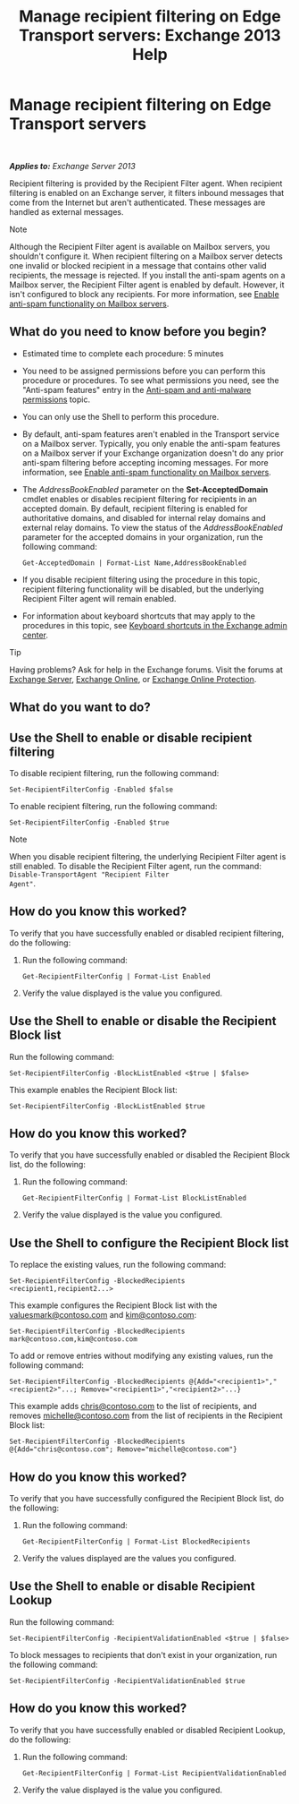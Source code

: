 ﻿---
title: 'Manage recipient filtering on Edge Transport servers: Exchange 2013 Help'
TOCTitle: Manage recipient filtering on Edge Transport servers
ms:assetid: f2d0041f-2872-4669-95ec-443233f4956d
ms:mtpsurl: https://technet.microsoft.com/en-us/library/Bb125187(v=EXCHG.150)
ms:contentKeyID: 49287411
ms.date: 12/09/2016
mtps_version: v=EXCHG.150
---

# Manage recipient filtering on Edge Transport servers

 

_**Applies to:** Exchange Server 2013_


Recipient filtering is provided by the Recipient Filter agent. When recipient filtering is enabled on an Exchange server, it filters inbound messages that come from the Internet but aren't authenticated. These messages are handled as external messages.


> [!NOTE]
> Although the Recipient Filter agent is available on Mailbox servers, you shouldn't configure it. When recipient filtering on a Mailbox server detects one invalid or blocked recipient in a message that contains other valid recipients, the message is rejected. If you install the anti-spam agents on a Mailbox server, the Recipient Filter agent is enabled by default. However, it isn't configured to block any recipients. For more information, see <A href="enable-anti-spam-functionality-on-mailbox-servers-exchange-2013-help.md">Enable anti-spam functionality on Mailbox servers</A>.



## What do you need to know before you begin?

  - Estimated time to complete each procedure: 5 minutes

  - You need to be assigned permissions before you can perform this procedure or procedures. To see what permissions you need, see the "Anti-spam features" entry in the [Anti-spam and anti-malware permissions](anti-spam-and-anti-malware-permissions-exchange-2013-help.md) topic.

  - You can only use the Shell to perform this procedure.

  - By default, anti-spam features aren't enabled in the Transport service on a Mailbox server. Typically, you only enable the anti-spam features on a Mailbox server if your Exchange organization doesn't do any prior anti-spam filtering before accepting incoming messages. For more information, see [Enable anti-spam functionality on Mailbox servers](enable-anti-spam-functionality-on-mailbox-servers-exchange-2013-help.md).

  - The *AddressBookEnabled* parameter on the **Set-AcceptedDomain** cmdlet enables or disables recipient filtering for recipients in an accepted domain. By default, recipient filtering is enabled for authoritative domains, and disabled for internal relay domains and external relay domains. To view the status of the *AddressBookEnabled* parameter for the accepted domains in your organization, run the following command:
    
        Get-AcceptedDomain | Format-List Name,AddressBookEnabled

  - If you disable recipient filtering using the procedure in this topic, recipient filtering functionality will be disabled, but the underlying Recipient Filter agent will remain enabled.

  - For information about keyboard shortcuts that may apply to the procedures in this topic, see [Keyboard shortcuts in the Exchange admin center](keyboard-shortcuts-in-the-exchange-admin-center-exchange-online-protection-help.md).


> [!TIP]
> Having problems? Ask for help in the Exchange forums. Visit the forums at <A href="https://go.microsoft.com/fwlink/p/?linkid=60612">Exchange Server</A>, <A href="https://go.microsoft.com/fwlink/p/?linkid=267542">Exchange Online</A>, or <A href="https://go.microsoft.com/fwlink/p/?linkid=285351">Exchange Online Protection</A>.



## What do you want to do?

## Use the Shell to enable or disable recipient filtering

To disable recipient filtering, run the following command:

    Set-RecipientFilterConfig -Enabled $false

To enable recipient filtering, run the following command:

    Set-RecipientFilterConfig -Enabled $true


> [!NOTE]
> When you disable recipient filtering, the underlying Recipient Filter agent is still enabled. To disable the Recipient Filter agent, run the command: <CODE>Disable-TransportAgent "Recipient Filter Agent"</CODE>.



## How do you know this worked?

To verify that you have successfully enabled or disabled recipient filtering, do the following:

1.  Run the following command:
    
        Get-RecipientFilterConfig | Format-List Enabled

2.  Verify the value displayed is the value you configured.

## Use the Shell to enable or disable the Recipient Block list

Run the following command:

    Set-RecipientFilterConfig -BlockListEnabled <$true | $false>

This example enables the Recipient Block list:

    Set-RecipientFilterConfig -BlockListEnabled $true

## How do you know this worked?

To verify that you have successfully enabled or disabled the Recipient Block list, do the following:

1.  Run the following command:
    
        Get-RecipientFilterConfig | Format-List BlockListEnabled

2.  Verify the value displayed is the value you configured.

## Use the Shell to configure the Recipient Block list

To replace the existing values, run the following command:

    Set-RecipientFilterConfig -BlockedRecipients <recipient1,recipient2...>

This example configures the Recipient Block list with the valuesmark@contoso.com and kim@contoso.com:

    Set-RecipientFilterConfig -BlockedRecipients mark@contoso.com,kim@contoso.com

To add or remove entries without modifying any existing values, run the following command:

    Set-RecipientFilterConfig -BlockedRecipients @{Add="<recipient1>","<recipient2>"...; Remove="<recipient1>","<recipient2>"...}

This example adds chris@contoso.com to the list of recipients, and removes michelle@contoso.com from the list of recipients in the Recipient Block list:

    Set-RecipientFilterConfig -BlockedRecipients @{Add="chris@contoso.com"; Remove="michelle@contoso.com"}

## How do you know this worked?

To verify that you have successfully configured the Recipient Block list, do the following:

1.  Run the following command:
    
        Get-RecipientFilterConfig | Format-List BlockedRecipients

2.  Verify the values displayed are the values you configured.

## Use the Shell to enable or disable Recipient Lookup

Run the following command:

    Set-RecipientFilterConfig -RecipientValidationEnabled <$true | $false>

To block messages to recipients that don't exist in your organization, run the following command:

    Set-RecipientFilterConfig -RecipientValidationEnabled $true

## How do you know this worked?

To verify that you have successfully enabled or disabled Recipient Lookup, do the following:

1.  Run the following command:
    
        Get-RecipientFilterConfig | Format-List RecipientValidationEnabled

2.  Verify the value displayed is the value you configured.


